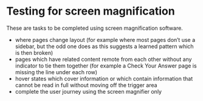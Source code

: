 # Testing for screen magnification
These are tasks to be completed using screen magnification software.

- where pages change layout (for example where most pages don’t use a sidebar, but the odd one does as this suggests a learned pattern which is then broken)
- pages which have related content remote from each other without any indicator to tie them together (for example a Check Your Answer page is missing the line under each row)
- hover states which cover information or which contain information that cannot be read in full without moving off the trigger area
- complete the user journey using the screen magnifier only